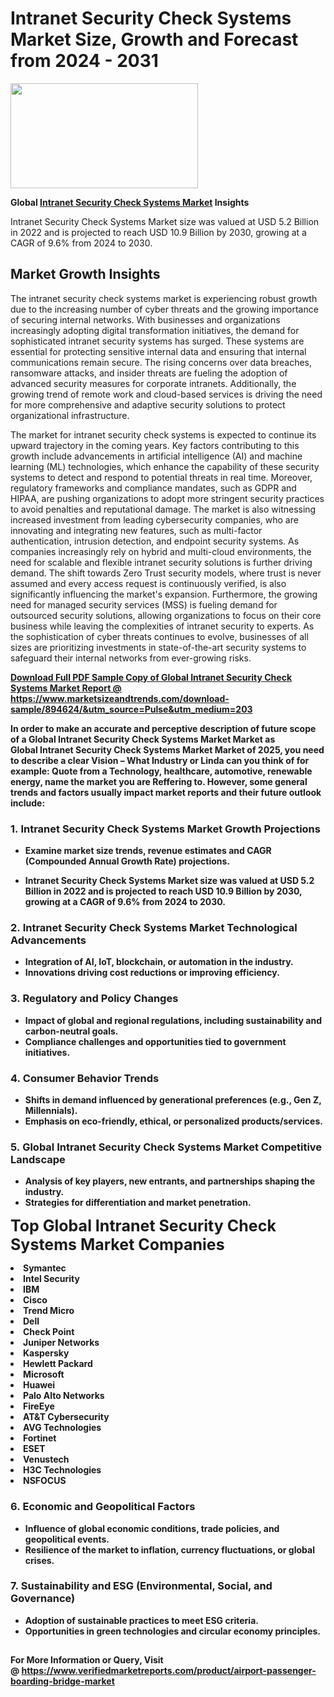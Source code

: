 <H1>Intranet Security Check Systems Market Size, Growth and Forecast from 2024 - 2031</H1><img class="aligncenter size-medium wp-image-584254" src="https://thirdeyenews.in/wp-content/uploads/2024/09/Global-Market-Research-300x168.jpeg" alt="" width="300" height="168" /><p><strong>Global&nbsp;<a href="https://www.marketsizeandtrends.com/download-sample/894624/&amp;utm_source=Pulse&amp;utm_medium=203">Intranet Security Check Systems Market</a> Insights</strong></p><p>Intranet Security Check Systems Market size was valued at USD 5.2 Billion in 2022 and is projected to reach USD 10.9 Billion by 2030, growing at a CAGR of 9.6% from 2024 to 2030.</p><p><h2>Market Growth Insights</h2> <p>The intranet security check systems market is experiencing robust growth due to the increasing number of cyber threats and the growing importance of securing internal networks. With businesses and organizations increasingly adopting digital transformation initiatives, the demand for sophisticated intranet security systems has surged. These systems are essential for protecting sensitive internal data and ensuring that internal communications remain secure. The rising concerns over data breaches, ransomware attacks, and insider threats are fueling the adoption of advanced security measures for corporate intranets. Additionally, the growing trend of remote work and cloud-based services is driving the need for more comprehensive and adaptive security solutions to protect organizational infrastructure.</p> <p><strong><a href="#"></a></strong></p> <p>The market for intranet security check systems is expected to continue its upward trajectory in the coming years. Key factors contributing to this growth include advancements in artificial intelligence (AI) and machine learning (ML) technologies, which enhance the capability of these security systems to detect and respond to potential threats in real time. Moreover, regulatory frameworks and compliance mandates, such as GDPR and HIPAA, are pushing organizations to adopt more stringent security practices to avoid penalties and reputational damage. The market is also witnessing increased investment from leading cybersecurity companies, who are innovating and integrating new features, such as multi-factor authentication, intrusion detection, and endpoint security systems. As companies increasingly rely on hybrid and multi-cloud environments, the need for scalable and flexible intranet security solutions is further driving demand. The shift towards Zero Trust security models, where trust is never assumed and every access request is continuously verified, is also significantly influencing the market's expansion. Furthermore, the growing need for managed security services (MSS) is fueling demand for outsourced security solutions, allowing organizations to focus on their core business while leaving the complexities of intranet security to experts. As the sophistication of cyber threats continues to evolve, businesses of all sizes are prioritizing investments in state-of-the-art security systems to safeguard their internal networks from ever-growing risks.</p> <p><strong><a href="#"></p><p><span class=""><strong>Download Full PDF Sample Copy of Global Intranet Security Check Systems Market Report</strong> @ <a href="https://www.marketsizeandtrends.com/download-sample/894624/&amp;utm_source=Pulse&amp;utm_medium=203" target="_blank">https://www.marketsizeandtrends.com/download-sample/894624/&amp;utm_source=Pulse&amp;utm_medium=203</a></span></p><p>In order to make an accurate and perceptive description of future scope of a Global&nbsp;Intranet Security Check Systems Market Market as Global&nbsp;Intranet Security Check Systems Market Market of 2025, you need to describe a clear Vision &ndash; What Industry or Linda can you think of for example: Quote from a Technology, healthcare, automotive, renewable energy, name the market you are Reffering to. However, some general trends and factors usually impact market reports and their future outlook include:</p><h3>1.&nbsp;<strong>Intranet Security Check Systems Market Growth Projections</strong></h3><ul><li>Examine market size trends, revenue estimates and CAGR (Compounded Annual Growth Rate) projections.</li><li><p>Intranet Security Check Systems Market size was valued at USD 5.2 Billion in 2022 and is projected to reach USD 10.9 Billion by 2030, growing at a CAGR of 9.6% from 2024 to 2030.</p></li></ul><h3>2.&nbsp;<strong>Intranet Security Check Systems Market Technological Advancements</strong></h3><ul><li>Integration of AI, IoT, blockchain, or automation in the industry.</li><li>Innovations driving cost reductions or improving efficiency.</li></ul><h3>3.&nbsp;<strong>Regulatory and Policy Changes</strong></h3><ul><li>Impact of global and regional regulations, including sustainability and carbon-neutral goals.</li><li>Compliance challenges and opportunities tied to government initiatives.</li></ul><h3>4.&nbsp;<strong>Consumer Behavior Trends</strong></h3><ul><li>Shifts in demand influenced by generational preferences (e.g., Gen Z, Millennials).</li><li>Emphasis on eco-friendly, ethical, or personalized products/services.</li></ul><h3>5.&nbsp;<strong>Global Intranet Security Check Systems Market Competitive Landscape</strong></h3><ul><li>Analysis of key players, new entrants, and partnerships shaping the industry.</li><li>Strategies for differentiation and market penetration.</li></ul><p data-pm-slice="1 1 []"><span style="color: inherit; font-family: inherit; font-size: 25px;">Top Global Intranet Security Check Systems Market Companies</span></p><div class="" data-test-id=""><p><li>Symantec</li><li> Intel Security</li><li> IBM</li><li> Cisco</li><li> Trend Micro</li><li> Dell</li><li> Check Point</li><li> Juniper Networks</li><li> Kaspersky</li><li> Hewlett Packard</li><li> Microsoft</li><li> Huawei</li><li> Palo Alto Networks</li><li> FireEye</li><li> AT&T Cybersecurity</li><li> AVG Technologies</li><li> Fortinet</li><li> ESET</li><li> Venustech</li><li> H3C Technologies</li><li> NSFOCUS</li></p></div><h3>6.&nbsp;<strong>Economic and Geopolitical Factors</strong></h3><ul><li>Influence of global economic conditions, trade policies, and geopolitical events.</li><li>Resilience of the market to inflation, currency fluctuations, or global crises.</li></ul><h3>7.&nbsp;<strong>Sustainability and ESG (Environmental, Social, and Governance)</strong></h3><ul><li>Adoption of sustainable practices to meet ESG criteria.</li><li>Opportunities in green technologies and circular economy principles.</li></ul><h2><strong style="font-size: 14px;">For More Information or Query, Visit @&nbsp;</strong><a style="background-color: #ffffff; font-size: 14px;" href="https://www.marketsizeandtrends.com/report/intranet-security-check-systems-market-/" target="_blank">https://www.verifiedmarketreports.com/product/airport-passenger-boarding-bridge-market</a></h2>
